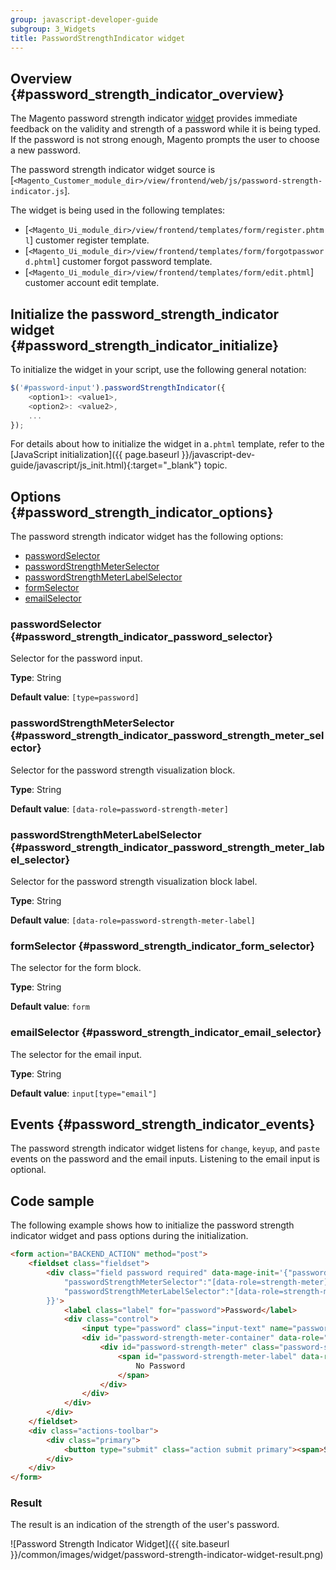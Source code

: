 ```yaml
---
group: javascript-developer-guide
subgroup: 3_Widgets
title: PasswordStrengthIndicator widget
---
```


## Overview {#password_strength_indicator_overview}

The Magento password strength indicator [widget](https://glossary.magento.com/widget) provides immediate feedback on the validity and strength of a password while it is being typed.
If the password is not strong enough, Magento prompts the user to choose a new password.

The password strength indicator widget source is [`<Magento_Customer_module_dir>/view/frontend/web/js/password-strength-indicator.js`].

The widget is being used in the following templates:

- [`<Magento_Ui_module_dir>/view/frontend/templates/form/register.phtml`] customer register template.
- [`<Magento_Ui_module_dir>/view/frontend/templates/form/forgotpassword.phtml`] customer forgot password template.
- [`<Magento_Ui_module_dir>/view/frontend/templates/form/edit.phtml`] customer account edit template.

## Initialize the password_strength_indicator widget {#password_strength_indicator_initialize}

To initialize the widget in your script, use the following general notation:

```javascript
$('#password-input').passwordStrengthIndicator({
    <option1>: <value1>,
    <option2>: <value2>,
    ...
});
```

For details about how to initialize the widget in a`.phtml` template, refer to the [JavaScript initialization]({{ page.baseurl }}/javascript-dev-guide/javascript/js_init.html){:target="_blank"} topic.

## Options {#password_strength_indicator_options}

The password strength indicator widget has the following options:
-   [passwordSelector](#password_strength_indicator_password_selector)
-   [passwordStrengthMeterSelector](#password_strength_indicator_password_strength_meter_selector)
-   [passwordStrengthMeterLabelSelector](#password_strength_indicator_password_strength_meter_label_selector)
-   [formSelector](#password_strength_indicator_form_selector)
-   [emailSelector](#password_strength_indicator_email_selector)

### passwordSelector {#password_strength_indicator_password_selector}

Selector for the password input.

**Type**: String 

**Default value**: `[type=password]`

### passwordStrengthMeterSelector {#password_strength_indicator_password_strength_meter_selector}

Selector for the password strength visualization block.

**Type**: String 

**Default value**: `[data-role=password-strength-meter]`

### passwordStrengthMeterLabelSelector {#password_strength_indicator_password_strength_meter_label_selector}

Selector for the password strength visualization block label.

**Type**: String 

**Default value**: `[data-role=password-strength-meter-label]`

### formSelector {#password_strength_indicator_form_selector}

The selector for the form block.

**Type**: String 

**Default value**: `form`

### emailSelector {#password_strength_indicator_email_selector}

The selector for the email input.

**Type**: String 

**Default value**: `input[type="email"]`

## Events {#password_strength_indicator_events}

The password strength indicator widget listens for `change`, `keyup`, and `paste` events on the password and the email inputs. Listening to the email input is optional.

## Code sample

The following example shows how to initialize the password strength indicator widget and pass options during the initialization.

```html
<form action="BACKEND_ACTION" method="post">
    <fieldset class="fieldset">
        <div class="field password required" data-mage-init='{"passwordStrengthIndicator": {
            "passwordStrengthMeterSelector":"[data-role=strength-meter]",
            "passwordStrengthMeterLabelSelector":"[data-role=strength-meter-label]"
        }}'>
            <label class="label" for="password">Password</label>
            <div class="control">
                <input type="password" class="input-text" name="password" id="password">
                <div id="password-strength-meter-container" data-role="strength-meter" aria-live="polite">
                    <div id="password-strength-meter" class="password-strength-meter">
                        <span id="password-strength-meter-label" data-role="strength-meter-label">
                            No Password
                        </span>
                    </div>
                </div>
            </div>
        </div>
    </fieldset>
    <div class="actions-toolbar">
        <div class="primary">
            <button type="submit" class="action submit primary"><span>Set a New Password</span></button>
        </div>
    </div>
</form>
```

### Result

The result is an indication of the strength of the user's password.

![Password Strength Indicator Widget]({{ site.baseurl }}/common/images/widget/password-strength-indicator-widget-result.png)
